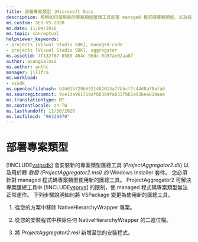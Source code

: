 ```yaml
---
title: 部署專案類型 |Microsoft Docs
description: 瞭解如何使用新的專案類型匯總工具部署 managed 程式碼專案類型，以及在 Visual Studio SDK 中重新發佈 Windows Installer 套件。
ms.custom: SEO-VS-2020
ms.date: 11/04/2016
ms.topic: conceptual
helpviewer_keywords:
- projects [Visual Studio SDK], managed-code
- projects [Visual Studio SDK], aggregator
ms.assetid: 7f132f67-8589-464c-90dc-0d57ae02aa8f
author: acangialosi
ms.author: anthc
manager: jillfra
ms.workload:
- vssdk
ms.openlocfilehash: b1b015f29b6521482013a77bbcf7c44d8a79afa6
ms.sourcegitcommit: 9ce13a961719afbb389fa033fbb1a93bea814aae
ms.translationtype: MT
ms.contentlocale: zh-TW
ms.lasthandoff: 11/30/2020
ms.locfileid: "96329870"
---
```

# <a name="deploy-project-types"></a>部署專案類型
[!INCLUDE[vsipsdk](../../extensibility/includes/vsipsdk_md.md)] 會安裝新的專案類型匯總工具 (*ProjectAggregator2.dll*) 以及用於轉 *散發 (ProjectAggregator2.msi) 的* Windows Installer 套件。 您必須針對 managed 程式碼專案類型使用新的匯總工具。 ProjectAggregator2 可解決專案匯總工具中 [!INCLUDE[vsprvs](../../code-quality/includes/vsprvs_md.md)] 的限制，使 managed 程式碼專案類型無法正常運作。 下列步驟說明如何將 VSPackage 變更為使用新的匯總工具。

1. 從您的方案中移除 NativeHierarchyWrapper 專案。

2. 從您的安裝程式中移除任何 NativeHierarchyWrapper 的二進位檔。

3. 將 *ProjectAggregator2.msi* 新增至您的安裝程式。
